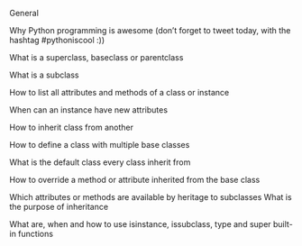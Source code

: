 General

Why Python programming is awesome (don’t forget to tweet today, with the hashtag #pythoniscool :))

What is a superclass, baseclass or parentclass

What is a subclass

How to list all attributes and methods of a class or instance

When can an instance have new attributes

How to inherit class from another

How to define a class with multiple base classes

What is the default class every class inherit from

How to override a method or attribute inherited from the base class

Which attributes or methods are available by heritage to subclasses
What is the purpose of inheritance

What are, when and how to use isinstance, issubclass, type and super built-in functions
